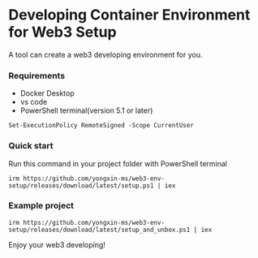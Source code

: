 # Developing Container Environment for Web3 Setup

A tool can create a web3 developing environment for you.



### Requirements

- Docker Desktop
- vs code
- PowerShell terminal(version 5.1 or later)



```
Set-ExecutionPolicy RemoteSigned -Scope CurrentUser
```



### Quick start

Run this command in your project folder with PowerShell terminal

```
irm https://github.com/yongxin-ms/web3-env-setup/releases/download/latest/setup.ps1 | iex
```



### Example project

```
irm https://github.com/yongxin-ms/web3-env-setup/releases/download/latest/setup_and_unbox.ps1 | iex
```



Enjoy your web3 developing!

